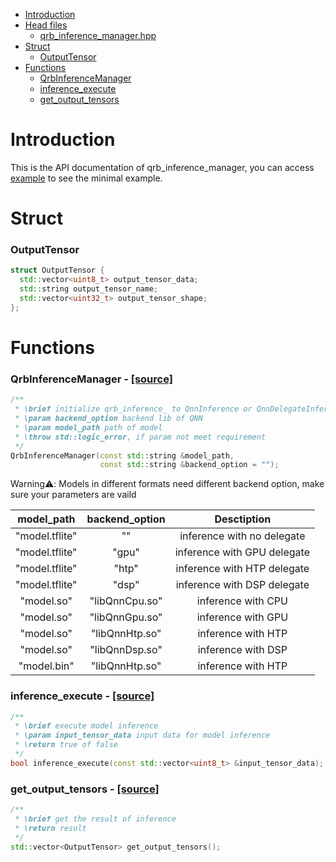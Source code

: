 * [Introduction](#0)
* [Head files]()
  * [qrb_inference_manager.hpp](./include/qrb_inference_manager.hpp)
* [Struct](#1)
  * [OutputTensor](#1.1)
* [Functions](#2)
  * [QrbInferenceManager](#2.1)
  * [inference_execute](#2.2)
  * [get_output_tensors](#2.3)

<h1 id="0">Introduction</h1>

This is the API documentation of qrb_inference_manager, you can access [example](./test/example.cpp) to see the minimal example.

<h1 id="1">Struct</h1>

<h3 id="1.1">OutputTensor</h1>

```cpp
struct OutputTensor {
  std::vector<uint8_t> output_tensor_data;
  std::string output_tensor_name;
  std::vector<uint32_t> output_tensor_shape;
};
```

<h1 id="2">Functions</h1>

<h3 id="2.1">QrbInferenceManager - <a href="https://github.qualcomm.com/nasong/qrb_inference_manager/blob/main/src/qrb_inference_manager.cpp#L18">[source]</a></h3>

```cpp
/**
 * \brief initialize qrb_inference_ to QnnInference or QnnDelegateInference
 * \param backend_option backend lib of QNN
 * \param model_path path of model
 * \throw std::logic_error, if param not meet requirement
 */
QrbInferenceManager(const std::string &model_path,
                    const std::string &backend_option = "");
```

Warning⚠️: Models in different formats need different backend option, make sure your parameters are vaild

|   model_path   | backend_option |         Desctiption         |
| :------------: | :------------: | :-------------------------: |
| "model.tflite" |       ""       | inference with no delegate  |
| "model.tflite" |     "gpu"      | inference with GPU delegate |
| "model.tflite" |     "htp"      | inference with HTP delegate |
| "model.tflite" |     "dsp"      | inference with DSP delegate |
|   "model.so"   | "libQnnCpu.so" |     inference with CPU      |
|   "model.so"   | "libQnnGpu.so" |     inference with GPU      |
|   "model.so"   | "libQnnHtp.so" |     inference with HTP      |
|   "model.so"   | "libQnnDsp.so" |     inference with DSP      |
|  "model.bin"   | "libQnnHtp.so" |     inference with HTP      |

<h3 id="2.2">inference_execute - <a href="https://github.qualcomm.com/nasong/qrb_inference_manager/blob/main/src/qrb_inference_manager.cpp#L43">[source]</a></h1>

```cpp
/**
 * \brief execute model inference
 * \param input_tensor_data input data for model inference
 * \return true of false
 */
bool inference_execute(const std::vector<uint8_t> &input_tensor_data);
```

<h3 id="2.3">get_output_tensors - <a href="https://github.qualcomm.com/nasong/qrb_inference_manager/blob/main/src/qrb_inference_manager.cpp#L51">[source]</a></h1>

```cpp
/**
 * \brief get the result of inference
 * \return result
 */
std::vector<OutputTensor> get_output_tensors();
```
